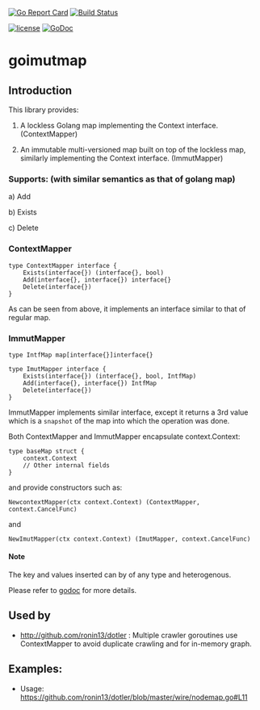 
[![Go Report Card](https://goreportcard.com/badge/github.com/ronin13/goimutmap)](https://goreportcard.com/report/github.com/ronin13/goimutmap)
[![Build Status](https://travis-ci.org/ronin13/goimutmap.svg?branch=master)](https://travis-ci.org/ronin13/goimutmap)

[![license](http://img.shields.io/badge/license-MIT-blue.svg)](https://raw.githubusercontent.com/ronin13/goimutmap/master/LICENSE)
[![GoDoc](https://godoc.org/github.com/ronin13/goimutmap?status.svg)](https://godoc.org/github.com/ronin13/goimutmap)


# goimutmap

## Introduction

This library provides:

1) A lockless Golang map implementing the Context interface.  (ContextMapper)

2) An immutable multi-versioned map built on top of the lockless map, similarly implementing the Context interface.  (ImmutMapper)

### Supports: (with similar semantics as that of golang map)

a) Add

b) Exists

c) Delete

### ContextMapper

```
type ContextMapper interface {
	Exists(interface{}) (interface{}, bool)
	Add(interface{}, interface{}) interface{}
	Delete(interface{})
}
```

As can be seen from above, it implements an interface similar to that of regular map.

### ImmutMapper

```
type IntfMap map[interface{}]interface{}

type ImutMapper interface {
	Exists(interface{}) (interface{}, bool, IntfMap)
	Add(interface{}, interface{}) IntfMap
	Delete(interface{})
}
```

ImmutMapper implements similar interface, except it returns a 3rd value 
which is a `snapshot` of the map into which the operation was done.

Both ContextMapper and ImmutMapper  encapsulate context.Context:

```
type baseMap struct {
	context.Context
	// Other internal fields
}

```

and provide constructors such as:

```
NewcontextMapper(ctx context.Context) (ContextMapper, context.CancelFunc)
```

and 

```
NewImutMapper(ctx context.Context) (ImutMapper, context.CancelFunc)
```

#### Note
The key and values inserted can by of any type and heterogenous.

Please refer to [godoc](https://godoc.org/github.com/ronin13/goimutmap) for more details.

## Used by
* http://github.com/ronin13/dotler : Multiple crawler goroutines use ContextMapper to avoid duplicate crawling and for in-memory graph. 

## Examples:
* Usage: https://github.com/ronin13/dotler/blob/master/wire/nodemap.go#L11
